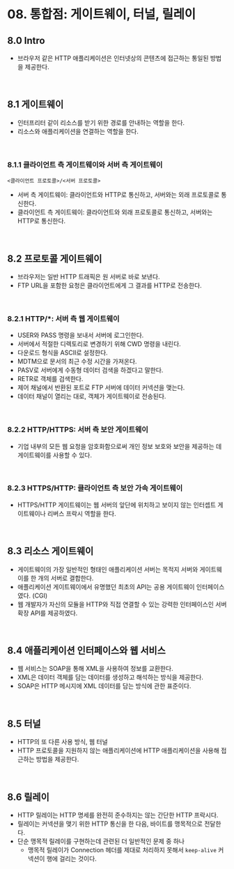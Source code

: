 # 08. 통합점: 게이트웨이, 터널, 릴레이

## 8.0 Intro

- 브라우저 같은 HTTP 애플리케이션은 인터넷상의 콘텐츠에 접근하는 통일된 방법을 제공한다.

<br>

## 8.1 게이트웨이

- 인터프리터 같이 리소스를 받기 위한 경로를 안내하는 역할을 한다.
- 리소스와 애플리케이션을 연결하는 역할을 한다.

<br>

### 8.1.1 클라이언트 측 게이트웨이와 서버 측 게이트웨이

```
<클라이언트 프로토콜>/<서버 프로토콜>
```

- 서버 측 게이트웨이: 클라이언트와 HTTP로 통신하고, 서버와는 외래 프로토콜로 통신한다.
- 클라이언트 측 게이트웨이: 클라이언트와 외래 프로토콜로 통신하고, 서버와는 HTTP로 통신한다.

<br>

## 8.2 프로토콜 게이트웨이

- 브라우저는 일반 HTTP 트래픽은 원 서버로 바로 보낸다.
- FTP URL을 포함한 요청은 클라이언트에게 그 결과를 HTTP로 전송한다.

<br>

### 8.2.1 HTTP/\*: 서버 측 웹 게이트웨이

- USER와 PASS 명령을 보내서 서버에 로그인한다.
- 서버에서 적절한 디렉토리로 변경하기 위해 CWD 명령을 내린다.
- 다운로드 형식을 ASCII로 설정한다.
- MDTM으로 문서의 최근 수정 시간을 가져온다.
- PASV로 서버에게 수동형 데이터 검색을 하겠다고 말한다.
- RETR로 객체를 검색한다.
- 제어 채널에서 반환된 포트로 FTP 서버에 데이터 커넥션을 맺는다.
- 데이터 채널이 열리는 대로, 객체가 게이트웨이로 전송된다.

<br>

### 8.2.2 HTTP/HTTPS: 서버 측 보안 게이트웨이

- 기업 내부의 모든 웹 요청을 암호화함으로써 개인 정보 보호와 보안을 제공하는 데 게이트웨이를 사용할 수 있다.

<br>

### 8.2.3 HTTPS/HTTP: 클라이언트 측 보안 가속 게이트웨이

- HTTPS/HTTP 게이트웨이는 웹 서버의 앞단에 위치하고 보이지 않는 인터셉트 게이트웨이나 리버스 프락시 역할을 한다.

<br>

## 8.3 리소스 게이트웨이

- 게이트웨이의 가장 일반적인 형태인 애플리케이션 서버는 목적지 서버와 게이트웨이를 한 개의 서버로 결합한다.
- 애플리케이션 게이트웨이에서 유명했던 최초의 API는 공용 게이트웨이 인터페이스였다. (CGI)
- 웹 개발자가 자신의 모듈을 HTTP와 직접 연결할 수 있는 강력한 인터페이스인 서버 확장 API를 제공하였다.

<br>

## 8.4 애플리케이션 인터페이스와 웹 서비스

- 웹 서비스는 SOAP을 통해 XML을 사용하여 정보를 교환한다.
- XML은 데이터 객체를 담는 데이터를 생성하고 해석하는 방식을 제공한다.
- SOAP은 HTTP 메시지에 XML 데이터를 담는 방식에 관한 표준이다.

<br>

## 8.5 터널

- HTTP의 또 다른 사용 방식, 웹 터널
- HTTP 프로토콜을 지원하지 않는 애플리케이션에 HTTP 애플리케이션을 사용해 접근하는 방법을 제공한다.

<br>

## 8.6 릴레이

- HTTP 릴레이는 HTTP 명세를 완전히 준수하지는 않는 간단한 HTTP 프락시다.
- 릴레이는 커넥션을 맺기 위한 HTTP 통신을 한 다음, 바이트를 맹목적으로 전달한다.
- 단순 맹목적 릴레이를 구현하는데 관련된 더 일반적인 문제 중 하나
  - 맹목적 릴레이가 Connection 헤더를 제대로 처리하지 못해서 `keep-alive` 커넥션이 행에 걸리는 것이다.
